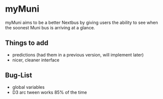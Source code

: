 myMuni
======

myMuni aims to be a better Nextbus by giving users the ability to see when the soonest Muni bus is arriving at a glance.

Things to add
-------------
- predictions (had them in a previous version, will implement later)
- nicer, cleaner interface

Bug-List
--------
- global variables
- D3 arc tween works 85% of the time
